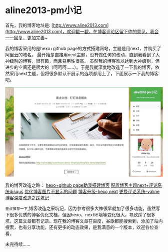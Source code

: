 # aline2013-pm小记
首先，我的博客地址是: [http://www.aline2013.com](http://www.aline2013.com)，欢迎戳一戳，在博客评论区留下你的意见，我会一一回复，更加完善~

我的博客采用的是hexo+github page的方式搭建网站，主题是用next，并购买了阿里云的域名。
最开始是直接用next主题，没有做任何的改动，直到我看到了大神级别的博客，很有趣，而且易用性很高。
虽然我的博客难以达到大神级别，但进步的空间还是很大的（呵呵呵……）。于是我就深度地改造了一下我的博客，依然采用next主题，但将很多默认不展示的选项都用上了，下面展示一下我的博客吧。

![博客首页](./preview.png)

我的博客改造之路：
[hexo+github page助我搭建博客](http://www.aline2013.com/article/blog-new.html)
[配置博客主题next+评论系统disqus](http://www.aline2013.com/article/blog-inhance_theme&comment.html)
[优化博客图片不显示的问题](http://www.aline2013.com/article/blog-image_notshow.html)
[博客升级-hexo,next](http://www.aline2013.com/article/blog-update_hexo&next.html)
[更换评论系统-valine](http://www.aline2013.com/article/blog-inhance_comment_valine.html)
[博客深度改造之踩坑记](http://www.aline2013.com/article/blog-inhance_deep.html)

`重点推荐一下`,博客改造之采坑记，因为参考很多大神很早就加了很多功能，虽然写下很多优质的博客优化文档，但因hexo、next环境等变化很大，导致踩了很多坑，这篇文章都有记录。现在我的博客文章在百度，谷歌都能搜索到，添加了站内搜索，也有分享功能，还有更多的动态效果，是我满意的一个版本，欢迎各位查看。

未完待续……